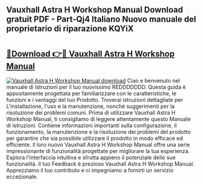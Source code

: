 ## Vauxhall Astra H Workshop Manual Download gratuit PDF - Part-Qj4 Italiano Nuovo manuale del proprietario di riparazione KQYiX

# <h2><a href="http://dfa3qp.blite.top/?on=Vauxhall+Astra+H+Workshop+Manual">🔗Download 👉🔴 Vauxhall Astra H Workshop Manual</a></h2>

[![Vauxhall Astra H Workshop Manual download](https://i.imgur.com/lujVjoI.png)](http://dfa3qp.blite.top/?on=Vauxhall+Astra+H+Workshop+Manual)
Ciao e benvenuto nel manuale di Istruzioni per il tuo nuovissimo REDDDDDDD. Questa guida è appositamente progettata per familiarizzare con le caratteristiche, le funzioni e i vantaggi del tuo Prodotto. Troverai istruzioni dettagliate per L'installazione, l'uso e la manutenzione, nonché suggerimenti per la risoluzione dei problemi comuni. Prima di utilizzare Vauxhall Astra H Workshop Manual, ti consigliamo di leggere attentamente questo Manuale di istruzioni. Contiene informazioni importanti sulla configurazione, il funzionamento, la manutenzione e la risoluzione dei problemi del prodotto per garantire che sia possibile utilizzare il prodotto in modo efficace ed efficiente. Il loro nuovo Vauxhall Astra H Workshop Manual offre una serie impressionante di funzionalità progettate per migliorare la tua esperienza. Esplora l'interfaccia intuitiva e sfrutta appieno il potenziale delle sue funzionalità. Il tuo Feedback è prezioso Vauxhall Astra H Workshop Manual. Apprezziamo il tuo contributo e ci impegniamo a fornirti un servizio eccezionale.
